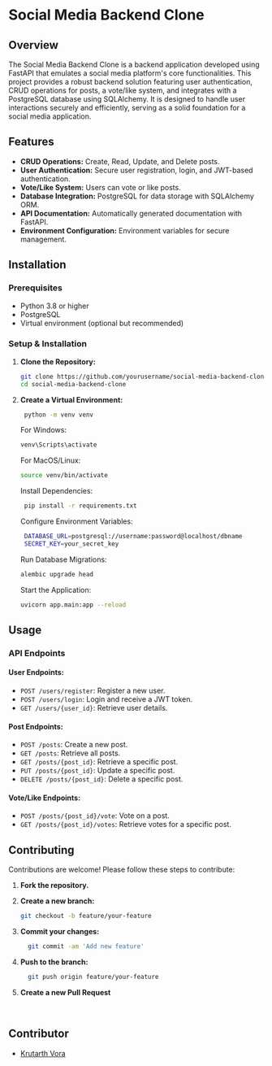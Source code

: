 # Social Media Backend Clone

## Overview

The Social Media Backend Clone is a backend application developed using FastAPI that emulates a social media platform's core functionalities. This project provides a robust backend solution featuring user authentication, CRUD operations for posts, a vote/like system, and integrates with a PostgreSQL database using SQLAlchemy. It is designed to handle user interactions securely and efficiently, serving as a solid foundation for a social media application.

## Features

- **CRUD Operations:** Create, Read, Update, and Delete posts.
- **User Authentication:** Secure user registration, login, and JWT-based authentication.
- **Vote/Like System:** Users can vote or like posts.
- **Database Integration:** PostgreSQL for data storage with SQLAlchemy ORM.
- **API Documentation:** Automatically generated documentation with FastAPI.
- **Environment Configuration:** Environment variables for secure management.

## Installation

### Prerequisites

- Python 3.8 or higher
- PostgreSQL
- Virtual environment (optional but recommended)

### Setup & Installation

1. **Clone the Repository:**

   ```bash
   git clone https://github.com/yourusername/social-media-backend-clone.git
   cd social-media-backend-clone

2. **Create a Virtual Environment:**

   ```bash
    python -m venv venv
   ```

   For Windows:

   ```bash
   venv\Scripts\activate
   ```

   For MacOS/Linux:

   ```bash
   source venv/bin/activate
   ```

   Install Dependencies:

   ```bash
    pip install -r requirements.txt
   ```

   Configure Environment Variables:

   ```bash
    DATABASE_URL=postgresql://username:password@localhost/dbname
    SECRET_KEY=your_secret_key
   ```

   Run Database Migrations:

    ```bash
    alembic upgrade head
    ```

    Start the Application:
    ```bash
    uvicorn app.main:app --reload
    ```

## Usage

### API Endpoints

#### User Endpoints:

- `POST /users/register`: Register a new user.
- `POST /users/login`: Login and receive a JWT token.
- `GET /users/{user_id}`: Retrieve user details.

#### Post Endpoints:

- `POST /posts`: Create a new post.
- `GET /posts`: Retrieve all posts.
- `GET /posts/{post_id}`: Retrieve a specific post.
- `PUT /posts/{post_id}`: Update a specific post.
- `DELETE /posts/{post_id}`: Delete a specific post.

#### Vote/Like Endpoints:

- `POST /posts/{post_id}/vote`: Vote on a post.
- `GET /posts/{post_id}/votes`: Retrieve votes for a specific post.


## Contributing

Contributions are welcome! Please follow these steps to contribute:

1. **Fork the repository.**
2. **Create a new branch:**

   ```bash
   git checkout -b feature/your-feature

3. **Commit your changes:**

   ```bash
     git commit -am 'Add new feature'
   ```

4. **Push to the branch:**

   ```bash
     git push origin feature/your-feature
   ```


5. **Create a new Pull Request**

<br> 

## Contributor 

- [Krutarth Vora](https://github.com/ksv1112)

<br>
